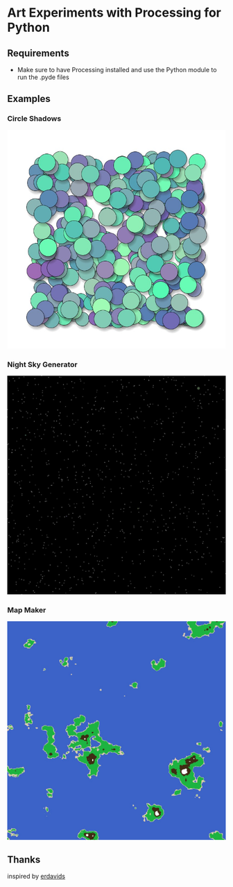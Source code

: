 # Art Experiments with Processing for Python

## Requirements

* Make sure to have Processing installed and use the Python module to run the .pyde files

## Examples

### Circle Shadows
![circle_shadows](circle_shadow_experiment/circle_shadows.jpg)

### Night Sky Generator
![night_sky](night_sky/night_sky.jpg)

### Map Maker
![archipelago_map](map_maker/map.jpg)

## Thanks

inspired by [erdavids](https://github.com/erdavids)
